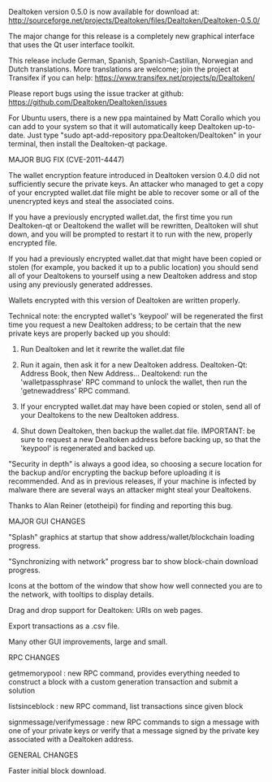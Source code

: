 Dealtoken version 0.5.0 is now available for download at:
http://sourceforge.net/projects/Dealtoken/files/Dealtoken/Dealtoken-0.5.0/

The major change for this release is a completely new graphical interface that uses the Qt user interface toolkit.

This release include German, Spanish, Spanish-Castilian, Norwegian and Dutch translations. More translations are welcome; join the project at Transifex if you can help:
https://www.transifex.net/projects/p/Dealtoken/

Please report bugs using the issue tracker at github:
https://github.com/Dealtoken/Dealtoken/issues

For Ubuntu users, there is a new ppa maintained by Matt Corallo which you can add to your system so that it will automatically keep Dealtoken up-to-date.  Just type "sudo apt-add-repository ppa:Dealtoken/Dealtoken" in your terminal, then install the Dealtoken-qt package.

MAJOR BUG FIX  (CVE-2011-4447)

The wallet encryption feature introduced in Dealtoken version 0.4.0 did not sufficiently secure the private keys. An attacker who
managed to get a copy of your encrypted wallet.dat file might be able to recover some or all of the unencrypted keys and steal the
associated coins.

If you have a previously encrypted wallet.dat, the first time you run Dealtoken-qt or Dealtokend the wallet will be rewritten, Dealtoken will
shut down, and you will be prompted to restart it to run with the new, properly encrypted file.

If you had a previously encrypted wallet.dat that might have been copied or stolen (for example, you backed it up to a public
location) you should send all of your Dealtokens to yourself using a new Dealtoken address and stop using any previously generated addresses.

Wallets encrypted with this version of Dealtoken are written properly.

Technical note: the encrypted wallet's 'keypool' will be regenerated the first time you request a new Dealtoken address; to be certain that the
new private keys are properly backed up you should:

1. Run Dealtoken and let it rewrite the wallet.dat file

2. Run it again, then ask it for a new Dealtoken address.
Dealtoken-Qt: Address Book, then New Address...
Dealtokend: run the 'walletpassphrase' RPC command to unlock the wallet,  then run the 'getnewaddress' RPC command.

3. If your encrypted wallet.dat may have been copied or stolen, send  all of your Dealtokens to the new Dealtoken address.

4. Shut down Dealtoken, then backup the wallet.dat file.
IMPORTANT: be sure to request a new Dealtoken address before backing up, so that the 'keypool' is regenerated and backed up.

"Security in depth" is always a good idea, so choosing a secure location for the backup and/or encrypting the backup before uploading it is recommended. And as in previous releases, if your machine is infected by malware there are several ways an attacker might steal your Dealtokens.

Thanks to Alan Reiner (etotheipi) for finding and reporting this bug.

MAJOR GUI CHANGES

"Splash" graphics at startup that show address/wallet/blockchain loading progress.

"Synchronizing with network" progress bar to show block-chain download progress.

Icons at the bottom of the window that show how well connected you are to the network, with tooltips to display details.

Drag and drop support for Dealtoken: URIs on web pages.

Export transactions as a .csv file.

Many other GUI improvements, large and small.

RPC CHANGES

getmemorypool : new RPC command, provides everything needed to construct a block with a custom generation transaction and submit a solution

listsinceblock : new RPC command, list transactions since given block

signmessage/verifymessage : new RPC commands to sign a message with one of your private keys or verify that a message signed by the private key associated with a Dealtoken address.

GENERAL CHANGES

Faster initial block download.

